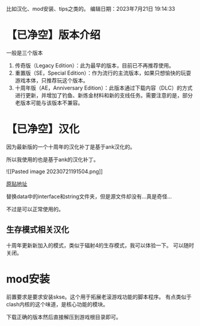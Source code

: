 比如汉化、mod安装、tips之类的。
编辑日期：2023年7月21日 19:14:33

# 【已净空】版本介绍

一般是三个版本
1. 传奇版（Legacy Edition）：此为最早的版本，目前已不再推荐使用。
2. 重置版（SE，Special Edition）：作为流行的主流版本，如果只想愉快的玩耍游戏本体，只推荐玩这个版本。
3. 十周年版（AE，Anniversary Edition）：此版本通过下载内容（DLC）的方式进行更新，并增加了钓鱼、新炼金材料和新的支线任务。需要注意的是，部分老版本可能与该版本不兼容。

# 【已净空】汉化
因为最新版的一个十周年的汉化补丁是基于ank汉化的。

所以我使用的也是基于ank的汉化补丁。

![[Pasted image 20230721191504.png]]

[原贴地址](https://bbs.3dmgame.com/thread-5316801-1-1.html)

替换data中的interface和string文件夹，但是源文件却没有...真是奇怪...

不过是可以正常使用的。

## 生存模式相关汉化
十周年更新新加入的模式，类似于辐射4的生存模式，我可以体验一下。
可以随时关闭。



# mod安装
前置要求是要求安装skse。这个用于拓展老滚游戏功能的脚本程序。
有点类似于clash内核的这个味道，是核心功能的模块。

下载正确的版本然后直接解压到游戏根目录即可。

